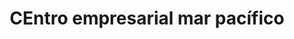 ---
title: "CEntro empresarial mar pacífico"
url: /lecheria/centro-empresarial-mar-pacifico/
shop: Einkaufszentrum
---
